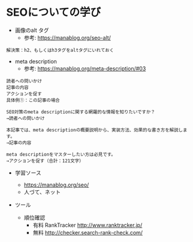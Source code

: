 # SEOについての学び

- 画像のalt タグ
  - 参考: https://manablog.org/seo-alt/
```
解決策：h2、もしくはh3タグをaltタグにいれておく
```

- meta description
  - 参考: https://manablog.org/meta-description/#03
```
読者への問いかけ
記事の内容
アクションを促す
具体例①：この記事の場合

SEO対策のmeta descriptionに関する網羅的な情報を知りたいですか？
→読者への問いかけ

本記事では、meta descriptionの概要説明から、実装方法、効果的な書き方を解説します。
→記事の内容

meta descriptionをマスターしたい方は必見です。
→アクションを促す（合計：121文字）
```

- 学習ソース
  - https://manablog.org/seo/
  - 人づて、ネット
 
- ツール
  - 順位確認
    - 有料 RankTracker http://www.ranktracker.jp/
    - 無料 http://checker.search-rank-check.com/

